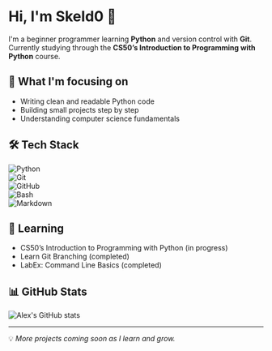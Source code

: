 # Hi, I'm Skeld0 👋  

I'm a beginner programmer learning **Python** and version control with **Git**.  
Currently studying through the **CS50’s Introduction to Programming with Python** course.  

## 🌱 What I'm focusing on
- Writing clean and readable Python code  
- Building small projects step by step  
- Understanding computer science fundamentals  

## 🛠️ Tech Stack
![Python](https://img.shields.io/badge/Python-3776AB?style=for-the-badge&logo=python&logoColor=white)  
![Git](https://img.shields.io/badge/Git-F05032?style=for-the-badge&logo=git&logoColor=white)  
![GitHub](https://img.shields.io/badge/GitHub-181717?style=for-the-badge&logo=github&logoColor=white)  
![Bash](https://img.shields.io/badge/Bash-4EAA25?style=for-the-badge&logo=gnubash&logoColor=white)  
![Markdown](https://img.shields.io/badge/Markdown-000000?style=for-the-badge&logo=markdown&logoColor=white)  

## 📖 Learning
- CS50’s Introduction to Programming with Python (in progress)  
- Learn Git Branching (completed)  
- LabEx: Command Line Basics (completed)

## 📊 GitHub Stats
![Alex's GitHub stats](https://github-readme-stats.vercel.app/api?username=Skeld0&show_icons=true&theme=default&hide_title=true)  

---

💡 *More projects coming soon as I learn and grow.*
